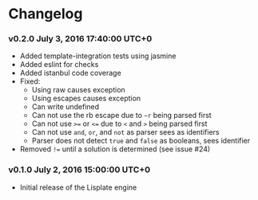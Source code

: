 # Changelog

### v0.2.0 July 3, 2016 17:40:00 UTC+0
- Added template-integration tests using jasmine
- Added eslint for checks
- Added istanbul code coverage
- Fixed:
    - Using raw causes exception
    - Using escapes causes exception
    - Can write undefined
    - Can not use the rb escape due to `~r` being parsed first
    - Can not use `>=` or `<=` due to `<` and `>` being parsed first
    - Can not use `and`, `or`, and `not` as parser sees as identifiers
    - Parser does not detect `true` and `false` as booleans, sees identifier
- Removed `!=` until a solution is determined (see issue #24)

### v0.1.0 July 2, 2016 15:00:00 UTC+0
- Initial release of the Lisplate engine
